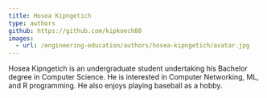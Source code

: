 ```yaml
---
title: Hosea Kipngetich
type: authors
github: https://github.com/kipkoech88
images:
  - url: /engineering-education/authors/hosea-kipngetich/avatar.jpg
---
```

Hosea Kipngetich is an undergraduate student undertaking his Bachelor degree in Computer Science. He is interested in Computer Networking, ML, and R programming. He also enjoys playing baseball as a hobby.
